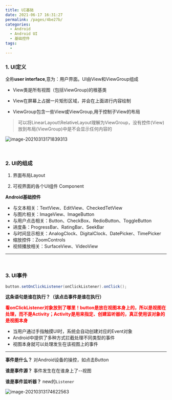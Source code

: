 ```yaml
---
title: UI基础
date: 2021-06-17 16:31:27
permalink: /pages/4be27b/
categories:
  - Android
  - Android UI
  - 基础控件
tags:
  - 
---
```

### 1. UI定义

全称**user interface**,意为：用户界面。UI由View和ViewGroup组成

- View类是所有视图（包括ViewGroup)的根基类

- View在屏幕上占据一片矩形区域，并会在上面进行内容绘制

- ViewGroup包含一些View或ViewGroup,用于控制子View的布局

> 可以将LinearLayout\RelativeLayout理解为ViewGroup，没有控件(View)放到布局(ViewGroup)中是不会显示任何内容的

![image-20210313171839313](https://iqqcode-blog.oss-cn-beijing.aliyuncs.com/img-2021-befo/20210313171839.png)

<br>

### 2. UI的组成

1. 界面布局Layout

2. 可视界面的各个UI组件 Component

**Android基础控件**

- 与文本相关：TextView、EditView、CheckedTetView
- 与图片相关：ImageView、ImageButton
- 与用户点击相关：Button、CheckBox、RedioButton、ToggleButton
- 进度条：ProgressBar、RatingBar、SeekBar
- 与时间显示相关：AnalogClock、DigitalClock、DatePicker、TimePicker
- 缩放控件：ZoomControls
- 视频播放相关：SurfaceView、VideoView

------------

<br>

### 3. UI事件

```java
button.setOnClickListener(onClickListener).onClick();
```

**这条语句是谁在执行？（该点击事件是谁在执行）**

<font color = red>**看onClickListener对象放到了哪里！button是放在视图本身上的，所以是视图在处理，而不是Activity；Activity是用来指定、创建监听器的，真正使用该对象的是视图本身**</font>

- 当用户通过手指触摸UI时，系统会自动创建对应的Event对象
- Android中提供了多种方式拦截处理不同类型的事件
- 视图本身就可以处理发生在该视图上的事件

-------------

**事件是什么？** 对Android设备的操控，如点击Button

**谁是事件源？** 事件发生在在谁身上了--视图

**谁是事件监听器？** new的`Listener`

![image-20210313174622563](https://iqqcode-blog.oss-cn-beijing.aliyuncs.com/img-2021-befo/20210313174622.png)